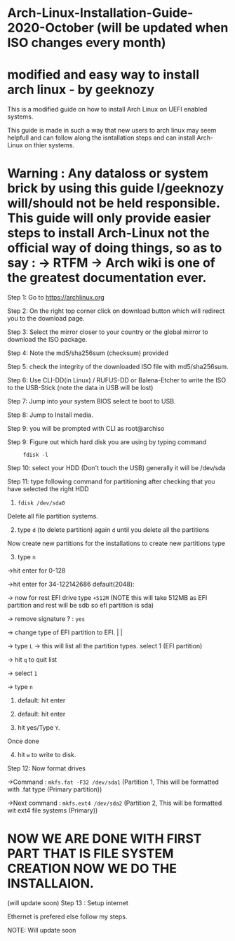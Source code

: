 # Arch-Linux-Installation-Guide-2020-October (will be updated when ISO changes every month)

# modified and easy way to install arch linux - by geeknozy

This is a modified guide on how to install Arch Linux on UEFI enabled systems.

This guide is made in such a way that new users to arch linux may seem helpfull and can follow along the isntallation steps and can install Arch-Linux on thier systems.

# Warning : Any dataloss or system brick by using this guide I/geeknozy will/should not be held responsible. This guide will only provide easier steps to install Arch-Linux not the official way of doing things, so as to say : -> RTFM  -> Arch wiki is one of the greatest documentation ever.


Step 1: Go to https://archlinux.org

Step 2: On the right top corner click on download button  which will redirect you to the download page.

Step 3: Select the mirror closer to your country or the global mirror to download the ISO package.

Step 4: Note the md5/sha256sum (checksum) provided

Step 5: check the integrity of the downloaded ISO file with md5/sha256sum.

Step 6: Use CLI-DD(in Linux) / RUFUS-DD or Balena-Etcher to write the ISO to the USB-Stick (note the data in USB will be lost)

Step 7: Jump into your system BIOS select te boot to USB.

Step 8: Jump to Install media.

Step 9: you will be prompted with CLI as root@archiso

Step 9: Figure out which hard disk you are using by typing command 
 
         fdisk -l

Step 10: select your HDD (Don't touch the USB) generally it will be /dev/sda

Step 11: type following command for partitioning after checking that you have selected the right HDD

1. ```fdisk /dev/sda0```
 
 Delete all file partition systems.
 
 2. type ```d``` (to delete partition)
 again ```d``` until you delete all the partitions
 
 Now create new partitions for the installations to create new partitions type

3. type ```n```
  
  ->hit enter for 0-128
  
  ->hit enter for 34-122142686 default(2048):
  
  -> now for rest EFI drive type ```+512M```  (NOTE this will take 512MB as EFI partition and rest will be sdb so efi partition is sda)
  
  -> remove signature ? : ```yes```
  
  -> change type of EFI partition to EFI.
  |
  |
  
  -> type ```L``` -> this will list all the partition types.
     select 1 (EFI partition)
  
  -> hit ```q``` to quit list 
  
  -> select ```1```
  
  -> type ```n```
  
  1. default: hit enter
  
  2. default: hit enter
  
  3. hit yes/Type ```Y```.
  
 Once done 
 
 4. hit ```w``` to write to disk.
  
 Step 12: Now format drives
 
 ->Command : ```mkfs.fat -F32 /dev/sda1```   (Partition 1, This will be formatted with .fat type (Primary partition))
 
 ->Next command : ```mkfs.ext4 /dev/sda2```  (Partition 2, This will be formatted wit ext4 file systems (Primary))
   
  # NOW WE ARE DONE WITH FIRST PART THAT IS FILE SYSTEM CREATION NOW WE DO THE INSTALLAION.
  (will update soon)
  Step 13 : Setup internet 
  
  Ethernet is prefered else follow my steps. 
  
 NOTE: Will update soon 
